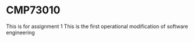 # CMP73010
This is for assignment 1
This is the first operational modification of software engineering
